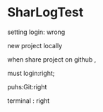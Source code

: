 # SharLogTest

setting login: wrong 

new project locally

when share project on github ,
 
must login:right;

puhs:Git:right

terminal : right


